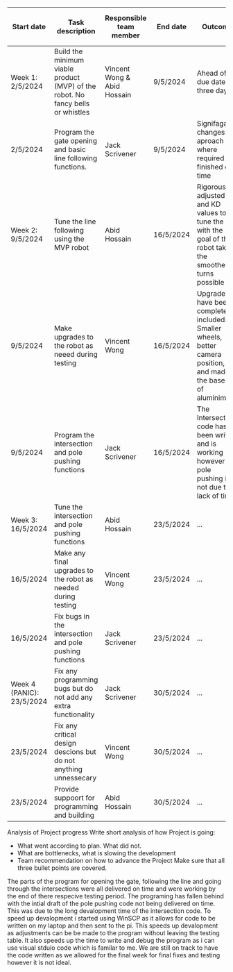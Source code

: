 | Start date | Task description | Responsible team member | End date | Outcome | Actual progress as per date |
| ------ | ------ | ------ | ------ | ------ | ------ |
| Week 1: 2/5/2024| Build the minimum viable product (MVP) of the robot. No fancy bells or whistles| Vincent Wong & Abid Hossain| 9/5/2024| Ahead of due date by three days|
| 2/5/2024|Program the gate opening and basic line following functions.|Jack Scrivener|9/5/2024|Signifagant changes to aproach where required but finished on time|
| Week 2: 9/5/2024|Tune the line following using the MVP robot|Abid Hossain| 16/5/2024|Rigorously adjusted KP and KD values to tune the PID with the goal of the robot taking the smoothest turns possible|
| 9/5/2024|Make upgrades to the robot as neeed during testing| Vincent Wong|16/5/2024 |Upgrades have been completed it included: Smaller wheels, better camera position, and made the base out of aluminimium|
| 9/5/2024|Program the intersection and pole pushing functions |Jack Scrivener |16/5/2024 |The Intersection code has been written and is working however the pole pushing is not due to lack of time|
| Week 3: 16/5/2024|Tune the intersection and pole pushing functions| Abid Hossain| 23/5/2024|...|
| 16/5/2024|Make any final upgrades to the robot as needed during testing|Vincent Wong| 23/5/2024|...|
| 16/5/2024|Fix bugs in the intersection and pole pushing functions|Jack Scrivener| 23/5/2024|...|
| Week 4 (PANIC): 23/5/2024|Fix any programming bugs but do not add any extra functionality|Jack Scrivener| 30/5/2024|...|
| 23/5/2024|Fix any critical design descions but do not anything unnessecary|Vincent Wong| 30/5/2024|...|
| 23/5/2024|Provide suppoort for programming and building|Abid Hossain| 30/5/2024|...|

Analysis of Project progress
Write short analysis of how Project is going:
- What went according to plan. What did not.
- What are bottlenecks, what is slowing the development
- Team recommendation on how to advance the Project
Make sure that all three bullet points are covered.

The parts of the program for opening the gate, following the line and going through the intersections were all delivered on time and were working by the end of there respecive testing period. The programing has fallen behind with the intial draft of the pole pushing code not being delivered on time. This was due to the long devalopment time of the intersection code. To speed up devalopment i started using WinSCP as it allows for code to be written on my laptop and then sent to the pi. This speeds up devalopment as adjustments can be be made to the program without leaving the testing table. It also speeds up the time to write and debug the program as i can use visual stduio code which is familar to me. We are still on track to have the code written as we allowed for the final week for final fixes and testing however it is not ideal.

